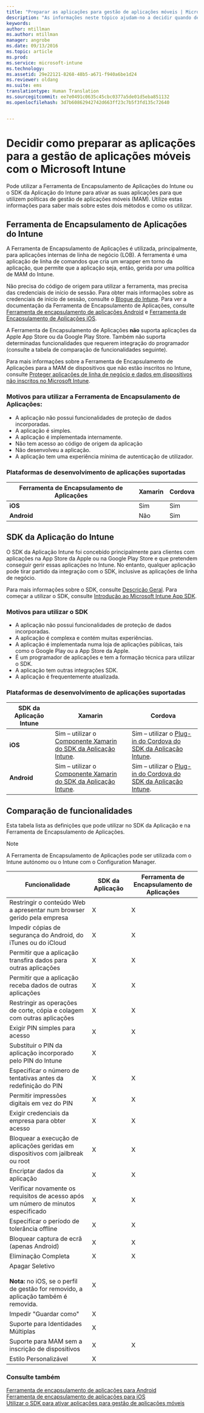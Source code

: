 ```yaml
---
title: "Preparar as aplicações para gestão de aplicações móveis | Microsoft Intune"
description: "As informações neste tópico ajudam-no a decidir quando deve utilizar a ferramenta de encapsulamento de aplicações e o SDK da Aplicação para permitir que as suas aplicações de linha de negócio personalizadas utilizem políticas de gestão de aplicações móveis."
keywords: 
author: mtillman
ms.author: mtillman
manager: angrobe
ms.date: 09/13/2016
ms.topic: article
ms.prod: 
ms.service: microsoft-intune
ms.technology: 
ms.assetid: 29e22121-8268-48b5-a671-f940a6be1d24
ms.reviewer: oldang
ms.suite: ems
translationtype: Human Translation
ms.sourcegitcommit: ee7e0491c0635c45cbc0377a5de01d5eba851132
ms.openlocfilehash: 3d7b60862942742d663ff23c7b5f3fd135c72640


---
```


# <a name="decide-how-to-prepare-apps-for-mobile-application-management-with-microsoft-intune"></a>Decidir como preparar as aplicações para a gestão de aplicações móveis com o Microsoft Intune
Pode utilizar a Ferramenta de Encapsulamento de Aplicações do Intune ou o SDK da Aplicação do Intune para ativar as suas aplicações para que utilizem políticas de gestão de aplicações móveis (MAM). Utilize estas informações para saber mais sobre estes dois métodos e como os utilizar.

## <a name="intune-app-wrapping-tool"></a>Ferramenta de Encapsulamento de Aplicações do Intune
A Ferramenta de Encapsulamento de Aplicações é utilizada, principalmente, para aplicações internas de linha de negócio (LOB). A ferramenta é uma aplicação de linha de comandos que cria um wrapper em torno da aplicação, que permite que a aplicação seja, então, gerida por uma política de MAM do Intune.

Não precisa do código de origem para utilizar a ferramenta, mas precisa das credenciais de início de sessão.  Para obter mais informações sobre as credenciais de início de sessão, consulte o [Blogue do Intune](https://blogs.technet.microsoft.com/enterprisemobility/2015/02/25/how-to-obtain-the-prerequisites-for-the-intune-app-wrapping-tool-for-ios/). Para ver a documentação da Ferramenta de Encapsulamento de Aplicações, consulte [Ferramenta de encapsulamento de aplicações Android](prepare-android-apps-for-mobile-application-management-with-the-microsoft-intune-app-wrapping-tool.md) e [Ferramenta de Encapsulamento de Aplicações iOS](prepare-ios-apps-for-mobile-application-management-with-the-microsoft-intune-app-wrapping-tool.md).

A Ferramenta de Encapsulamento de Aplicações **não** suporta aplicações da Apple App Store ou da Google Play Store. Também não suporta determinadas funcionalidades que requerem integração do programador (consulte a tabela de comparação de funcionalidades seguinte).


Para mais informações sobre a Ferramenta de Encapsulamento de Aplicações para a MAM de dispositivos que não estão inscritos no Intune, consulte [Proteger aplicações de linha de negócio e dados em dispositivos não inscritos no Microsoft Intune](protect-line-of-business-apps-and-data-on-devices-not-enrolled-in-microsoft-intune.md).

### <a name="reasons-to-use-the-app-wrapping-tool"></a>Motivos para utilizar a Ferramenta de Encapsulamento de Aplicações:
* A aplicação não possui funcionalidades de proteção de dados incorporadas.
* A aplicação é simples.
* A aplicação é implementada internamente.
* Não tem acesso ao código de origem da aplicação
* Não desenvolveu a aplicação.
* A aplicação tem uma experiência mínima de autenticação de utilizador.


### <a name="supported-app-development-platforms"></a>Plataformas de desenvolvimento de aplicações suportadas

|**Ferramenta de Encapsulamento de Aplicações** | **Xamarin** |**Cordova** |
|------|----|----|
|**iOS** |Sim|Sim|
|**Android**| Não |Sim|

## <a name="intune-app-sdk"></a>SDK da Aplicação do Intune
O SDK da Aplicação Intune foi concebido principalmente para clientes com aplicações na App Store da Apple ou na Google Play Store e que pretendem conseguir gerir essas aplicações no Intune. No entanto, qualquer aplicação pode tirar partido da integração com o SDK, inclusive as aplicações de linha de negócio.

Para mais informações sobre o SDK, consulte [Descrição Geral](/intune/develop/intune-app-sdk). Para começar a utilizar o SDK, consulte [Introdução ao Microsoft Intune App SDK](/intune/develop/intune-app-sdk-get-started).

### <a name="reasons-to-use-the-sdk"></a>Motivos para utilizar o SDK
* A aplicação não possui funcionalidades de proteção de dados incorporadas.
* A aplicação é complexa e contém muitas experiências.
* A aplicação é implementada numa loja de aplicações públicas, tais como o Google Play ou a App Store da Apple.
* É um programador de aplicações e tem a formação técnica para utilizar o SDK.
* A aplicação tem outras integrações SDK.
* A aplicação é frequentemente atualizada.

### <a name="supported-app-development-platforms"></a>Plataformas de desenvolvimento de aplicações suportadas

|**SDK da Aplicação Intune** |**Xamarin** |**Cordova**
|------|----|----|
|**iOS**|Sim – utilizar o [Componente Xamarin do SDK da Aplicação Intune](/../develop/intune-app-sdk-xamarin).|Sim – utilizar o [Plug-in do Cordova do SDK da Aplicação Intune](/../develop/intune-app-sdk-cordova).|
|**Android**| Sim – utilizar o [Componente Xamarin do SDK da Aplicação Intune](/../develop/intune-app-sdk-xamarin).|Sim – utilizar o [Plug-in do Cordova do SDK da Aplicação Intune](/../develop/intune-app-sdk-cordova).|

## <a name="feature-comparison"></a>Comparação de funcionalidades
Esta tabela lista as definições que pode utilizar no SDK da Aplicação e na Ferramenta de Encapsulamento de Aplicações.

> [!NOTE]
> A Ferramenta de Encapsulamento de Aplicações pode ser utilizada com o Intune autónomo ou o Intune com o Configuration Manager.

|Funcionalidade|SDK da Aplicação|Ferramenta de Encapsulamento de Aplicações|
|-----------|---------------------|-----------|
|Restringir o conteúdo Web a apresentar num browser gerido pela empresa|X|X|
|Impedir cópias de segurança do Android, do iTunes ou do iCloud|X|X|
|Permitir que a aplicação transfira dados para outras aplicações|X|X|
|Permitir que a aplicação receba dados de outras aplicações|X|X|
|Restringir as operações de corte, cópia e colagem com outras aplicações|X|X|
|Exigir PIN simples para acesso|X|X|
|Substituir o PIN da aplicação incorporado pelo PIN do Intune|X||
|Especificar o número de tentativas antes da redefinição do PIN|X|X|
|Permitir impressões digitais em vez do PIN |X|X|
|Exigir credenciais da empresa para obter acesso|X|X|
|Bloquear a execução de aplicações geridas em dispositivos com jailbreak ou root|X|X|
|Encriptar dados da aplicação|X|X|
|Verificar novamente os requisitos de acesso após um número de minutos especificado|X|X|
|Especificar o período de tolerância offline|X|X|
|Bloquear captura de ecrã (apenas Android)|X|X|
|Eliminação Completa|X|X|
|Apagar Seletivo <br></br>**Nota:** no iOS, se o perfil de gestão for removido, a aplicação também é removida.|X||
|Impedir "Guardar como" |X||
|Suporte para Identidades Múltiplas|X||
|Suporte para MAM sem a inscrição de dispositivos|X|X|
|Estilo Personalizável |X|||
### <a name="see-also"></a>Consulte também

[Ferramenta de encapsulamento de aplicações para Android](prepare-android-apps-for-mobile-application-management-with-the-microsoft-intune-app-wrapping-tool.md)</br>
[Ferramenta de encapsulamento de aplicações para iOS](prepare-ios-apps-for-mobile-application-management-with-the-microsoft-intune-app-wrapping-tool.md)</br>
[Utilizar o SDK para ativar aplicações para gestão de aplicações móveis](use-the-sdk-to-enable-apps-for-mobile-application-management.md)



<!--HONumber=Dec16_HO2-->


